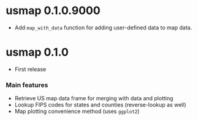 # usmap 0.1.0.9000

* Add ```map_with_data``` function for adding user-defined data to map data.

# usmap 0.1.0

* First release

### Main features

* Retrieve US map data frame for merging with data and plotting
* Lookup FIPS codes for states and counties (reverse-lookup as well)
* Map plotting convenience method (uses ```ggplot2```)
